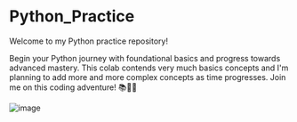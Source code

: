 # Python_Practice
Welcome to my Python practice repository! 

Begin your Python journey with foundational basics and progress towards advanced mastery. This colab contends very much basics concepts and I'm planning to add more and more complex concepts as time progresses.
Join me on this coding adventure! 📚👨‍💻

![image](https://github.com/nikhilbordekar/Python_Practice/assets/121897260/04c7f550-0b10-452f-96bc-dfc95461164a)
